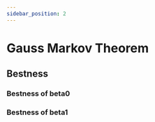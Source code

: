 ```yaml
---
sidebar_position: 2
---
```


# Gauss Markov Theorem

## Bestness

### Bestness of beta0

### Bestness of beta1